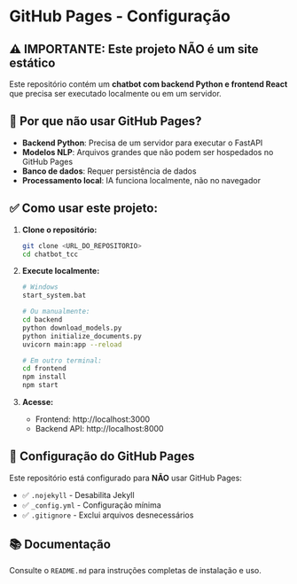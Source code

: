 # GitHub Pages - Configuração

## ⚠️ IMPORTANTE: Este projeto NÃO é um site estático

Este repositório contém um **chatbot com backend Python e frontend React** que precisa ser executado localmente ou em um servidor.

## 🚫 Por que não usar GitHub Pages?

- **Backend Python**: Precisa de um servidor para executar o FastAPI
- **Modelos NLP**: Arquivos grandes que não podem ser hospedados no GitHub Pages
- **Banco de dados**: Requer persistência de dados
- **Processamento local**: IA funciona localmente, não no navegador

## ✅ Como usar este projeto:

1. **Clone o repositório:**
   ```bash
   git clone <URL_DO_REPOSITORIO>
   cd chatbot_tcc
   ```

2. **Execute localmente:**
   ```bash
   # Windows
   start_system.bat
   
   # Ou manualmente:
   cd backend
   python download_models.py
   python initialize_documents.py
   uvicorn main:app --reload
   
   # Em outro terminal:
   cd frontend
   npm install
   npm start
   ```

3. **Acesse:**
   - Frontend: http://localhost:3000
   - Backend API: http://localhost:8000

## 🔧 Configuração do GitHub Pages

Este repositório está configurado para **NÃO** usar GitHub Pages:

- ✅ `.nojekyll` - Desabilita Jekyll
- ✅ `_config.yml` - Configuração mínima
- ✅ `.gitignore` - Exclui arquivos desnecessários

## 📚 Documentação

Consulte o `README.md` para instruções completas de instalação e uso.
